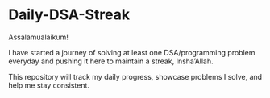 # Daily-DSA-Streak
Assalamualaikum!

I have started a journey of solving at least one DSA/programming problem everyday and pushing it here to maintain a streak, Insha’Allah.

This repository will track my daily progress, showcase problems I solve, and help me stay consistent.


